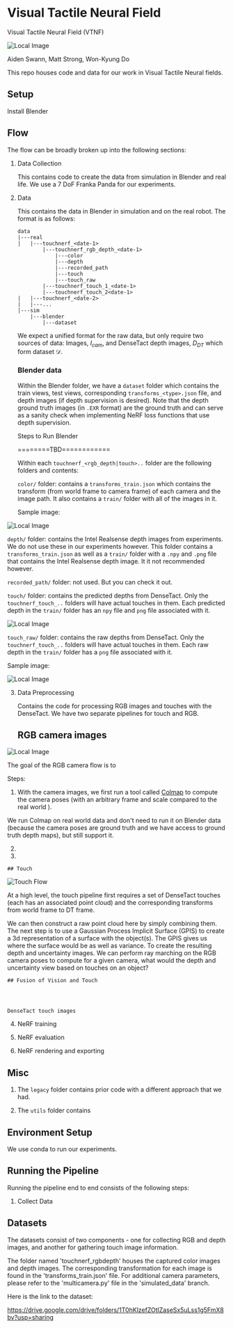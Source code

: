 # Visual Tactile Neural Field
Visual Tactile Neural Field (VTNF)

<!-- insert image here -->
![Local Image](misc_imgs/mvp_architecture.png)



Aiden Swann, Matt Strong, Won-Kyung Do

This repo houses code and data for our work in Visual Tactile Neural fields.


## Setup

Install Blender

## Flow

The flow can be broadly broken up into the following sections:

1. Data Collection

    This contains code to create the data from simulation in Blender and real life.
    We use a 7 DoF Franka Panda for our experiments.

2. Data

    This contains the data in Blender in simulation and on the real robot. The format is as follows:


    ```
    data
    |---real
    |   |---touchnerf_<date-1>
            |---touchnerf_rgb_depth_<date-1>
                |---color
                |---depth
                |---recorded_path
                |---touch
                |---touch_raw
            |---touchnerf_touch_1_<date-1>
            |---touchnerf_touch_2<date-1>
    |   |---touchnerf_<date-2>
    |   |---...
    |---sim
        |---blender
            |---dataset
    ```

    We expect a unified format for the raw data, but only require two sources of data: Images, $I_{cam}$, and DenseTact depth images, $D_{DT}$ which form dataset $\mathcal{D}$.


    ### Blender data

    Within the Blender folder, we have a `dataset` folder which contains the train views, test views, corresponding `transforms_<type>.json` file, and depth images (if depth supervision is desired). Note that the depth ground truth images (in `.EXR` format) are the ground truth and can serve as a sanity check when implementing NeRF loss functions that use depth supervision.

    Steps to Run Blender
    
    ========TBD============
    
    


    Within each `touchnerf_<rgb_depth|touch>..` folder are the following folders and contents:

    `color/` folder: contains a `transforms_train.json` which contains the transform (from world frame to camera frame) of each camera and the image path. It also contains a `train/` folder with all of the images in it. 

    Sample image:

![Local Image](./data/real/touchnerf_092723/touchnerf_rgbdepth_092723/color/train/c_0.jpg)


`depth/` folder: contains the Intel Realsense depth images from experiments. We do not use these in our experiments however. This folder contains a `transforms_train.json` as well as a `train/` folder with a `.npy` and `.png` file that contains the Intel Realsense depth image. It it not recommended however.

`recorded_path/` folder: not used. But you can check it out.

`touch/` folder: contains the predicted depths from DenseTact. Only the `touchnerf_touch_..` folders will have actual touches in them. Each predicted depth in the `train/` folder has an `npy` file and `png` file associated with it.

![Local Image](data/real/touchnerf_092723/touchnerf_touch_1_092723/touch/train/tr_7.jpg)


`touch_raw/` folder: contains the raw depths from DenseTact. Only the `touchnerf_touch_..` folders will have actual touches in them. Each raw depth in the `train/` folder has a `png` file associated with it.

Sample image:

![Local Image](data/real/touchnerf_092723/touchnerf_touch_1_092723/touch_raw/train/t_58.jpg)


3. Data Preprocessing

    Contains the code for processing RGB images and touches with the DenseTact. We have two separate pipelines for touch and RGB.

    ## RGB camera images

![Local Image](misc_imgs/rgb_flow.png)



The goal of the RGB camera flow is to 

Steps:

1. With the camera images, we first run a tool called [Colmap](https://colmap.github.io/) to compute the camera poses (with an arbitrary frame and scale compared to the real world ).

We run Colmap on real world data and don't need to run it on Blender data (because the camera poses are ground truth and we have access to ground truth depth maps), but still support it. 

2. 

3. 


    
    ## Touch
![Touch Flow](misc_imgs/touch_flow.png)

At a high level, the touch pipeline first requires a set of DenseTact touches (each has an associated point cloud) and the corresponding transforms from world frame to DT frame.

We can then construct a raw point cloud here by simply combining them. The next step is to use a Gaussian Process Implicit Surface (GPIS) to create a 3d representation of a surface with the object(s). The GPIS gives us where the surface would be as well as variance. To create the resulting depth and uncertainty images. We can perform ray marching on the RGB camera poses to compute for a given camera, what would the depth and uncertainty view based on touches on an object?

    ## Fusion of Vision and Touch
    


    
    DenseTact touch images





4. NeRF training


5. NeRF evaluation

6. NeRF rendering and exporting


## Misc

1. The `legacy` folder contains prior code with a different approach that we had.

2. The `utils` folder contains 

## Environment Setup

We use conda to run our experiments.


## Running the Pipeline

Running the pipeline end to end consists of the following steps:

1. Collect Data



## Datasets 

The datasets consist of two components - one for collecting RGB and depth images, and another for gathering touch image information.

The folder named 'touchnerf_rgbdepth' houses the captured color images and depth images. The corresponding transformation for each image is found in the 'transforms_train.json' file. For additional camera parameters, please refer to the 'multicamera.py' file in the 'simulated_data' branch.

Here is the link to the dataset:

https://drive.google.com/drive/folders/1T0hKlzefZOtlZaseSx5uLss1g5FmX8bv?usp=sharing

